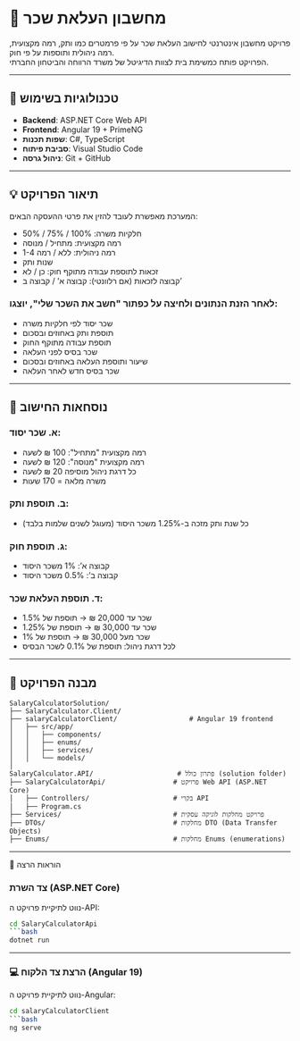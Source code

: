 # 🧮 מחשבון העלאת שכר 

פרויקט מחשבון אינטרנטי לחישוב העלאת שכר על פי פרמטרים כמו ותק, רמה מקצועית, רמה ניהולית ותוספות על פי חוק.  
הפרויקט פותח כמשימת בית לצוות הדיגיטל של משרד הרווחה והביטחון החברתי.

---

## 🔧 טכנולוגיות בשימוש

- **Backend**: ASP.NET Core Web API
- **Frontend**: Angular 19 + PrimeNG
- **שפות תכנות**: C#, TypeScript
- **סביבת פיתוח**: Visual Studio Code
- **ניהול גרסה**: Git + GitHub

---

## 💡 תיאור הפרויקט

המערכת מאפשרת לעובד להזין את פרטי ההעסקה הבאים:

- חלקיות משרה: 100% / 75% / 50%
- רמה מקצועית: מתחיל / מנוסה
- רמה ניהולית: ללא / רמה 1-4
- שנות ותק
- זכאות לתוספת עבודה מתוקף חוק: כן / לא
- קבוצה לזכאות (אם רלוונטי): קבוצה א’ / קבוצה ב’

### לאחר הזנת הנתונים ולחיצה על כפתור **"חשב את השכר שלי"**, יוצגו:

- שכר יסוד לפי חלקיות משרה
- תוספת ותק באחוזים ובסכום
- תוספת עבודה מתוקף החוק
- שכר בסיס לפני העלאה
- שיעור ותוספת העלאה באחוזים ובסכום
- שכר בסיס חדש לאחר העלאה

---

## 🧮 נוסחאות החישוב

### א. שכר יסוד:
- רמה מקצועית "מתחיל": 100 ₪ לשעה  
- רמה מקצועית "מנוסה": 120 ₪ לשעה  
- כל דרגת ניהול מוסיפה 20 ₪ לשעה  
- משרה מלאה = 170 שעות

### ב. תוספת ותק:
- כל שנת ותק מזכה ב-1.25% משכר היסוד (מעוגל לשנים שלמות בלבד)

### ג. תוספת חוק:
- קבוצה א’: 1% משכר היסוד  
- קבוצה ב’: 0.5% משכר היסוד  

### ד. תוספת העלאת שכר:
- שכר עד 20,000 ₪ → תוספת של 1.5%  
- שכר עד 30,000 ₪ → תוספת של 1.25%  
- שכר מעל 30,000 ₪ → תוספת של 1%  
- לכל דרגת ניהול: תוספת של 0.1% לשכר הבסיס

---

## 📁 מבנה הפרויקט

```plaintext
SalaryCalculatorSolution/
├── SalaryCalculator.Client/
├── salaryCalculatorClient/                  # Angular 19 frontend
│   ├── src/app/
│   │   ├── components/
│   │   ├── enums/
│   │   ├── services/
│   │   └── models/
│
SalaryCalculator.API/                     # פתרון כולל (solution folder)
├── SalaryCalculatorApi/                 # פרויקט Web API (ASP.NET Core)
│   ├── Controllers/                     # בקרי API
│   ├── Program.cs
├── Services/                            # פרויקט מחלקות לוגיקה עסקית
├── DTOs/                                # מחלקות DTO (Data Transfer Objects)
├── Enums/                               # מחלקות Enums (enumerations)

```
---

🚀 הוראות הרצה

### צד השרת (ASP.NET Core)

 נווט לתיקיית פרויקט ה-API:
```bash
cd SalaryCalculatorApi
```bash
dotnet run
```
---
### 💻 הרצת צד הלקוח (Angular 19)

 נווט לתיקיית פרויקט ה-Angular:
```bash
cd salaryCalculatorClient
```bash
ng serve
